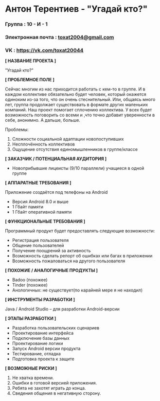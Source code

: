 # Антон Терентиев - "Угадай кто?"


### Группа : 10 - И - 1
### Электронная почта : toxat2004@gmail.com
### VK : https://vk.com/toxat20044



**[ НАЗВАНИЕ ПРОЕКТА ]**

"Угадай кто?"


**[ ПРОБЛЕМНОЕ ПОЛЕ ]**

Сейчас многим из нас приходится работать с кем-то в группе. И в каждом коллективе обязательно будет человек, который окажется одиноким из-за того, что он очень стеснительный. 
Или, общаясь много лет, группа продолжает существовать в формате других маленьких компаний. Наш проект помогает сплочению коллектива. У всех будет возможность поговорить со 
всеми и ,что точно добавит уверенности в себе, анонимно. А дальше, больше.

Проблемы:
1. Сложности социальной адаптации новопоступивших
2. Несплочённость коллективов
3. Ощущение отсутствия единомышленников в группе/классе

**[ ЗАКАЗЧИК / ПОТЕНЦИАЛЬНАЯ АУДИТОРИЯ ]**
* Новоприбывшие лицеисты (9/10 параллели) учащиеся в одной группе

**[ АППАРАТНЫЕ ТРЕБОВАНИЯ ]** 

Приложение создаётся под телефоны на Android
* Версия Android 8.0 и выше 
* 1 Гбайт памяти
* 1 Гбайт оперативной памяти

**[ ФУНКЦИОНАЛЬНЫЕ ТРЕБОВАНИЯ ]**

Программный продукт будет предоставлять следующие возможности: 
* Регистрация пользователя 
* Общение пользователей 
* Получение поощрений за активность
* Возможность сделать репорт об ошибках или багах в приложении
* Возможность пожаловаться на другого пользователя
 

**[ ПОХОЖИЕ / АНАЛОГИЧНЫЕ ПРОДУКТЫ ]**

* Badoo (похожее)
* Tinder (похожее)
* Анологичных: не существует(по карайней мере я не находил)

**[ ИНСТРУМЕНТЫ РАЗРАБОТКИ ]**

Java / Android Studio – для разработки Android-версии

**[ ЭТАПЫ РАЗРАБОТКИ ]**
*	Разработка пользовательских сценариев
*	Проектирование интерфейса
* Подключение базы данных
* Проектирование логики
*	Запуск Android версии продукта
*	Тестирование, отладка
*	Подготовка проекта к защите


**[ ВОЗМОЖНЫЕ РИСКИ ]**

1. Не хватка времени.
2. Ошибки в готовой версией приложения.
3. Ребята не захотят играть до конца.
4. Сведения общения в негативную сторону.

